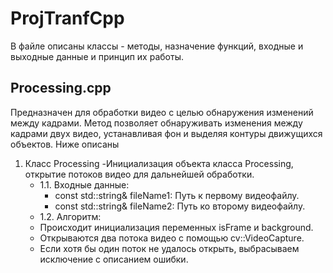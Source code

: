 # ProjTranfCpp

В файле описаны классы - методы, назначение функций, входные и выходные данные и принцип их работы.

## Processing.cpp
 Предназначен для обработки видео с целью обнаружения изменений между кадрами. Метод позволяет обнаруживать изменения между кадрами двух видео, устанавливая фон и выделяя контуры движущихся объектов. Ниже описаны 
  1. Класс Processing -Инициализация объекта класса Processing, открытие потоков видео для дальнейшей обработки.
     - 1.1. Входные данные:
        - const std::string& fileName1: Путь к первому видеофайлу.
        -	const std::string& fileName2: Путь ко второму видеофайлу.
     - 1.2. Алгоритм:
      -	Происходит инициализация переменных isFrame и background.
      -	Открываются два потока видео с помощью cv::VideoCapture.
      -	Если хотя бы один поток не удалось открыть, выбрасываем исключение с описанием ошибки.
  
